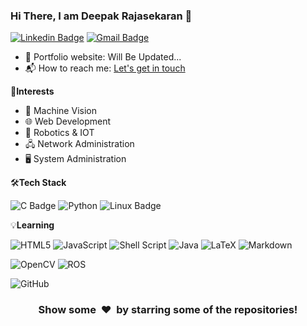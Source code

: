 



### Hi There, I am Deepak Rajasekaran 👋


[![Linkedin Badge](https://img.shields.io/badge/-Deepak&nbsp;Rajasekaran-blue?style=flat-square&logo=Linkedin&logoColor=white&link=https://www.linkedin.com/in/deepakrajasekaran/)](https://www.linkedin.com/in/Deepak&nbsp;Rajasekaran&nbsp;S/)
[![Gmail Badge](https://img.shields.io/badge/-rajasekarand375@gmail.com-c14438?style=flat-square&logo=Gmail&logoColor=white&link=mailto:rajapsekarand375@gmail.com)](mailto:rajasekarand375@gmail.com) 

- 🎯 Portfolio website: Will Be Updated...
- 📬 How to reach me: [Let's get in touch](https://www.linkedin.com/in/deepakrajasekaran/)

🌟**Interests**

- 🤖 Machine Vision
- 🌐 Web Development
- 🦾 Robotics & IOT
- 🖧 Network Administration
- 🖥️ System Administration


🛠️**Tech Stack**

![C Badge](https://img.shields.io/badge/C-00599C?style=flat-square&logo=c&logoColor=white)
![Python](https://img.shields.io/badge/python-3670A0?style=flat-square&logo=python&logoColor=ffdd54)
![Linux Badge](https://img.shields.io/badge/Linux-FCC624?style=flat-square&logo=linux&logoColor=black)

💡**Learning**

![HTML5](https://img.shields.io/badge/html5-%23E34F26.svg?style=flat-square&logo=html5&logoColor=white)
![JavaScript](https://img.shields.io/badge/javascript-%23323330.svg?style=flat-square&logo=javascript&logoColor=%23F7DF1E)
![Shell Script](https://img.shields.io/badge/shell_script-%23121011.svg?style=flat-square&logo=gnu-bash&logoColor=white)
![Java](https://img.shields.io/badge/java-%23ED8B00.svg?style=flat-square&logo=openjdk&logoColor=white)
![LaTeX](https://img.shields.io/badge/latex-%23008080.svg?style=flat-square&logo=latex&logoColor=white)
![Markdown](https://img.shields.io/badge/markdown-%23000000.svg?style=flat-square&logo=markdown&logoColor=white)

![OpenCV](https://img.shields.io/badge/opencv-%23white.svg?style=flat-square&logo=opencv&logoColor=white)
![ROS](https://img.shields.io/badge/ros-%230A0FF9.svg?style=flat-square&logo=ros&logoColor=white)

![GitHub](https://img.shields.io/badge/github-%23121011.svg?style=flat-square&logo=github&logoColor=white)



<div align="center">
    <h3 align="center">Show some &nbsp;❤️&nbsp; by starring some of the repositories!</h3>
</div>


